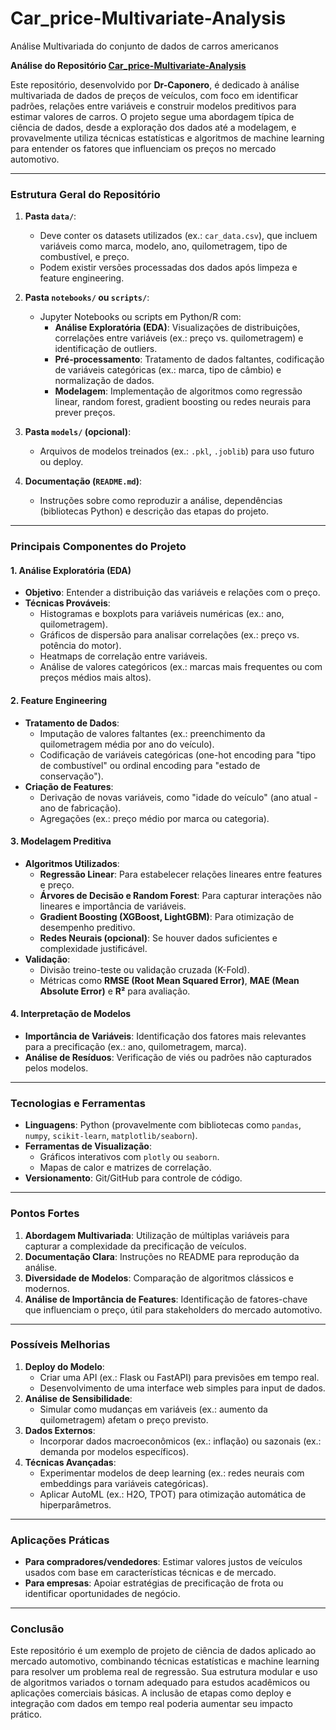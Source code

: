 # Car_price-Multivariate-Analysis
Análise Multivariada do conjunto de dados de carros americanos

**Análise do Repositório [Car_price-Multivariate-Analysis](https://github.com/Dr-Caponero/Car_price-Multivariate-Analysis)**  

Este repositório, desenvolvido por **Dr-Caponero**, é dedicado à análise multivariada de dados de preços de veículos, com foco em identificar padrões, relações entre variáveis e construir modelos preditivos para estimar valores de carros. O projeto segue uma abordagem típica de ciência de dados, desde a exploração dos dados até a modelagem, e provavelmente utiliza técnicas estatísticas e algoritmos de machine learning para entender os fatores que influenciam os preços no mercado automotivo.

---

### **Estrutura Geral do Repositório**  
1. **Pasta `data/`**:  
   - Deve conter os datasets utilizados (ex.: `car_data.csv`), que incluem variáveis como marca, modelo, ano, quilometragem, tipo de combustível, e preço.  
   - Podem existir versões processadas dos dados após limpeza e feature engineering.

2. **Pasta `notebooks/` ou `scripts/`**:  
   - Jupyter Notebooks ou scripts em Python/R com:  
     - **Análise Exploratória (EDA)**: Visualizações de distribuições, correlações entre variáveis (ex.: preço vs. quilometragem) e identificação de outliers.  
     - **Pré-processamento**: Tratamento de dados faltantes, codificação de variáveis categóricas (ex.: marca, tipo de câmbio) e normalização de dados.  
     - **Modelagem**: Implementação de algoritmos como regressão linear, random forest, gradient boosting ou redes neurais para prever preços.  

3. **Pasta `models/` (opcional)**:  
   - Arquivos de modelos treinados (ex.: `.pkl`, `.joblib`) para uso futuro ou deploy.  

4. **Documentação (`README.md`)**:  
   - Instruções sobre como reproduzir a análise, dependências (bibliotecas Python) e descrição das etapas do projeto.  

---

### **Principais Componentes do Projeto**  

#### 1. **Análise Exploratória (EDA)**  
- **Objetivo**: Entender a distribuição das variáveis e relações com o preço.  
- **Técnicas Prováveis**:  
  - Histogramas e boxplots para variáveis numéricas (ex.: ano, quilometragem).  
  - Gráficos de dispersão para analisar correlações (ex.: preço vs. potência do motor).  
  - Heatmaps de correlação entre variáveis.  
  - Análise de valores categóricos (ex.: marcas mais frequentes ou com preços médios mais altos).  

#### 2. **Feature Engineering**  
- **Tratamento de Dados**:  
  - Imputação de valores faltantes (ex.: preenchimento da quilometragem média por ano do veículo).  
  - Codificação de variáveis categóricas (one-hot encoding para "tipo de combustível" ou ordinal encoding para "estado de conservação").  
- **Criação de Features**:  
  - Derivação de novas variáveis, como "idade do veículo" (ano atual - ano de fabricação).  
  - Agregações (ex.: preço médio por marca ou categoria).  

#### 3. **Modelagem Preditiva**  
- **Algoritmos Utilizados**:  
  - **Regressão Linear**: Para estabelecer relações lineares entre features e preço.  
  - **Árvores de Decisão e Random Forest**: Para capturar interações não lineares e importância de variáveis.  
  - **Gradient Boosting (XGBoost, LightGBM)**: Para otimização de desempenho preditivo.  
  - **Redes Neurais (opcional)**: Se houver dados suficientes e complexidade justificável.  
- **Validação**:  
  - Divisão treino-teste ou validação cruzada (K-Fold).  
  - Métricas como **RMSE (Root Mean Squared Error)**, **MAE (Mean Absolute Error)** e **R²** para avaliação.  

#### 4. **Interpretação de Modelos**  
- **Importância de Variáveis**: Identificação dos fatores mais relevantes para a precificação (ex.: ano, quilometragem, marca).  
- **Análise de Resíduos**: Verificação de viés ou padrões não capturados pelos modelos.  

---

### **Tecnologias e Ferramentas**  
- **Linguagens**: Python (provavelmente com bibliotecas como `pandas`, `numpy`, `scikit-learn`, `matplotlib/seaborn`).  
- **Ferramentas de Visualização**:  
  - Gráficos interativos com `plotly` ou `seaborn`.  
  - Mapas de calor e matrizes de correlação.  
- **Versionamento**: Git/GitHub para controle de código.  

---

### **Pontos Fortes**  
1. **Abordagem Multivariada**: Utilização de múltiplas variáveis para capturar a complexidade da precificação de veículos.  
2. **Documentação Clara**: Instruções no README para reprodução da análise.  
3. **Diversidade de Modelos**: Comparação de algoritmos clássicos e modernos.  
4. **Análise de Importância de Features**: Identificação de fatores-chave que influenciam o preço, útil para stakeholders do mercado automotivo.  

---

### **Possíveis Melhorias**  
1. **Deploy do Modelo**:  
   - Criar uma API (ex.: Flask ou FastAPI) para previsões em tempo real.  
   - Desenvolvimento de uma interface web simples para input de dados.  
2. **Análise de Sensibilidade**:  
   - Simular como mudanças em variáveis (ex.: aumento da quilometragem) afetam o preço previsto.  
3. **Dados Externos**:  
   - Incorporar dados macroeconômicos (ex.: inflação) ou sazonais (ex.: demanda por modelos específicos).  
4. **Técnicas Avançadas**:  
   - Experimentar modelos de deep learning (ex.: redes neurais com embeddings para variáveis categóricas).  
   - Aplicar AutoML (ex.: H2O, TPOT) para otimização automática de hiperparâmetros.  

---

### **Aplicações Práticas**  
- **Para compradores/vendedores**: Estimar valores justos de veículos usados com base em características técnicas e de mercado.  
- **Para empresas**: Apoiar estratégias de precificação de frota ou identificar oportunidades de negócio.  

---

### **Conclusão**  
Este repositório é um exemplo de projeto de ciência de dados aplicado ao mercado automotivo, combinando técnicas estatísticas e machine learning para resolver um problema real de regressão. Sua estrutura modular e uso de algoritmos variados o tornam adequado para estudos acadêmicos ou aplicações comerciais básicas. A inclusão de etapas como deploy e integração com dados em tempo real poderia aumentar seu impacto prático.
